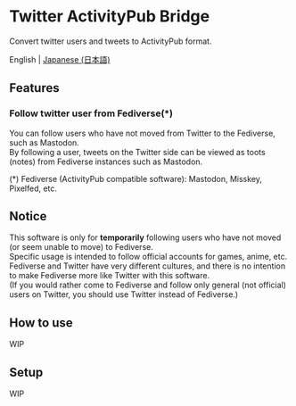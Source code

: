 # Twitter ActivityPub Bridge
Convert twitter users and tweets to ActivityPub format.  

English | [Japanese (日本語)](https://github.com/hideki0403/twitter-activitypub-bridge/blob/master/README_JA.md)

## Features
### Follow twitter user from Fediverse(*)
You can follow users who have not moved from Twitter to the Fediverse, such as Mastodon.  
By following a user, tweets on the Twitter side can be viewed as toots (notes) from Fediverse instances such as Mastodon.  
  
(*) Fediverse (ActivityPub compatible software): Mastodon, Misskey, Pixelfed, etc.  

## Notice
This software is only for **temporarily** following users who have not moved (or seem unable to move) to Fediverse.  
Specific usage is intended to follow official accounts for games, anime, etc.  
Fediverse and Twitter have very different cultures, and there is no intention to make Fediverse more like Twitter with this software.  
(If you would rather come to Fediverse and follow only general (not official) users on Twitter, you should use Twitter instead of Fediverse.)  

## How to use
WIP  

## Setup
WIP
